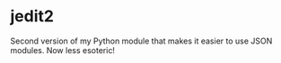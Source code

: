 # jedit2
Second version of my Python module that makes it easier to use JSON modules. Now less esoteric!
